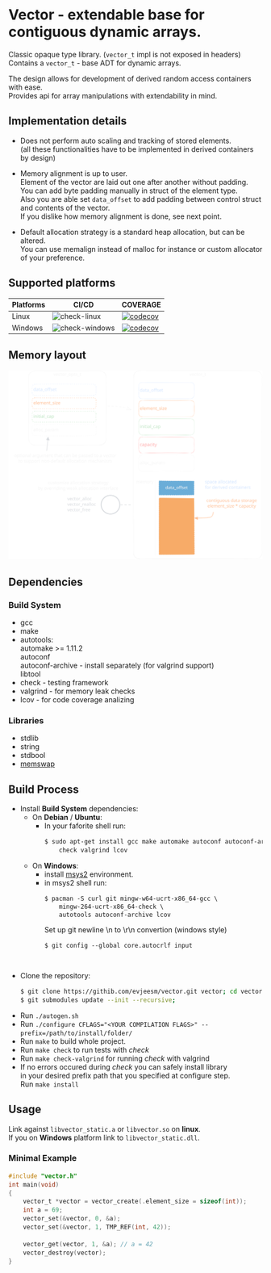 # Vector - extendable base for contiguous dynamic arrays.

Classic opaque type library. (`vector_t` impl is not exposed in headers)  
Contains a `vector_t` - base ADT for dynamic arrays.

The design allows for development of derived random access containers with ease.  
Provides api for array manipulations with extendability in mind.  

## Implementation details

- Does not perform auto scaling and tracking of stored elements.  
  (all these functionalities have to be implemented in derived containers by design)  

- Memory alignment is up to user.  
  Element of the vector are laid out one after another without padding.  
  You can add byte padding manually in struct of the element type.  
  Also you are able set `data_offset` to add padding between control struct and contents of the vector.  
  If you dislike how memory alignment is done, see next point.  

- Default allocation strategy is a standard heap allocation, but can be altered.  
  You can use memalign instead of malloc for instance or custom allocator of your preference.  

## Supported platforms

<div align="center">

| Platforms | CI/CD | COVERAGE |
|---|---|---|
| Linux | ![check-linux](https://github.com/evjeesm/vector/actions/workflows/linux.yml/badge.svg) | [![codecov](https://codecov.io/github/evjeesm/vector/graph/badge.svg?flag=debian)](https://codecov.io/github/evjeesm/vector) |
| Windows | ![check-windows](https://github.com/evjeesm/vector/actions/workflows/windows.yml/badge.svg) | [![codecov](https://codecov.io/github/evjeesm/vector/graph/badge.svg?flag=windows)](https://codecov.io/github/evjeesm/vector) |

</div>

## Memory layout

![vector-scheme](docs/vector-scheme.svg)


## Dependencies

### Build System
  - gcc
  - make
  - autotools:  
      automake >= 1.11.2  
      autoconf  
      autoconf-archive - install separately (for valgrind support)  
      libtool  
  - check - testing framework
  - valgrind - for memory leak checks
  - lcov - for code coverage analizing

### Libraries
  - stdlib  
  - string  
  - stdbool  
  - [memswap](https://github.com/evjeesm/memory/blob/d7960a02c33ef956b9c915f3791fbdd6afdb0335/memswap.h)  


## Build Process

- Install **Build System** dependencies:  
    - On **Debian** / **Ubuntu**:  
      - In your faforite shell run:  
        ```sh
        $ sudo apt-get install gcc make automake autoconf autoconf-archive libtool \
            check valgrind lcov
        ```
    - On **Windows**:
      - install [msys2](https://www.msys2.org/) environment.
      - in msys2 shell run:
        ```msys2
        $ pacman -S curl git mingw-w64-ucrt-x86_64-gcc \
            mingw-264-ucrt-x86_64-check \
            autotools autoconf-archive lcov
        ```
        Set up git newline \n to \r\n convertion (windows style)  
        ```msys2
        $ git config --global core.autocrlf input
      ```


- Clone the repository:  
  ```sh
  $ git clone https://githib.com/evjeesm/vector.git vector; cd vector;
  $ git submodules update --init --recursive;
  ```
- Run `./autogen.sh`
- Run `./configure CFLAGS="<YOUR COMPILATION FLAGS>" --prefix=/path/to/install/folder/`
- Run `make` to build whole project.
- Run `make check` to run tests with *check*
- Run `make check-valgrind` for running *check* with valgrind
- If no errors occured during *check* you can safely install library  
  in your desired prefix path that you specified at configure step.  
  Run `make install`


## Usage

Link against `libvector_static.a` or `libvector.so` on **linux**.  
If you on **Windows** platform link to `libvector_static.dll`.  

### Minimal Example

```c
#include "vector.h"
int main(void)
{
    vector_t *vector = vector_create(.element_size = sizeof(int));
    int a = 69;
    vector_set(&vector, 0, &a);
    vector_set(&vector, 1, TMP_REF(int, 42));

    vector_get(vector, 1, &a); // a = 42
    vector_destroy(vector);
}
```
